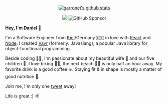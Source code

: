 <div align="center">  

[![garronej's github stats](https://github-readme-stats.vercel.app/api?username=danieldietrich&title_color=fff&icon_color=8B959E&text_color=9f9f9f&bg_color=0E1217)](https://github.com/danieldietrich/danieldietrich)  
    
![](https://komarev.com/ghpvc/?username=danieldietrich) ![GitHub Sponsor](https://img.shields.io/github/sponsors/danieldietrich?label=Sponsor&logo=GitHub)

</div>


**Hey, I'm Daniel 👋**

I'm a Software Engineer from [Kiel](https://www.kiel.de)/Germany 🇩🇪 in love with [React](https://reactjs.org) and [Node](https://nodejs.org). I created [Vavr](https://www.vavr.io) (formerly: Javaslang), a popular Java library for object-functional programming.

Beside coding 👨‍💻, I'm passionate about my beautiful wife 👰 and our five children 🧒. I love biking 🚴‍♀️, the next beach 🏄‍♂️ is only half an hour away. My favorite drink is a good coffee ☕️. Staying fit & in shape is mostly a matter of good nutrition 🥑.

Join me, I'm only one [tweet](https://twitter.com/danieldietrich) away!

Life is great :) ☀️
